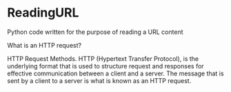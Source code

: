 # ReadingURL
Python code written for the purpose of reading a URL content 

What is an HTTP request?

HTTP Request Methods. HTTP (Hypertext Transfer Protocol), is the underlying format that is used to structure request and responses for effective communication between a client and a server. The message that is sent by a client to a server is what is known as an HTTP request.
